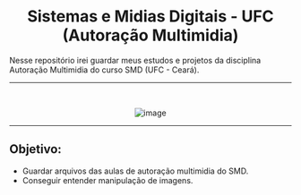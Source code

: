 <h1 align='center'> Sistemas e Midias Digitais - UFC (Autoração Multimidia) </h1>
Nesse repositório irei guardar meus estudos e projetos da disciplina Autoração Multimidia do curso SMD (UFC - Ceará). 

<hr>
<br>

<div align='center'>
  
 ![image](https://github.com/Gustavonn07/SMD-Program1/assets/84361085/dd2f4753-923e-41c3-9fa1-f470585a7198)
  
</div>

<hr>

## Objetivo:
- Guardar arquivos das aulas de autoração multimidia do SMD.
- Conseguir entender manipulação de imagens.

